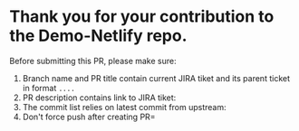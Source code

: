 # Thank you for your contribution to the Demo-Netlify repo. 
Before submitting this PR, please make sure:
1. Branch name and PR title contain current JIRA tiket and its parent ticket in format `....`
2. PR description contains link to JIRA tiket:
3. The commit list relies on latest commit from upstream:
4. Don't force push after creating PR=
